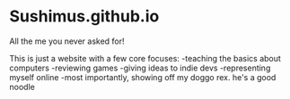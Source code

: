 # Sushimus.github.io
All the me you never asked for!

This is just a website with a few core focuses:
-teaching the basics about computers
-reviewing games
-giving ideas to indie devs
-representing myself online
-most importantly, showing off my doggo rex. he's a good noodle
